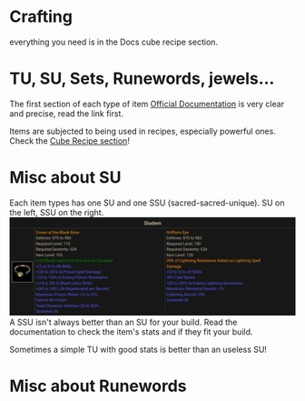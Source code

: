 # Crafting

everything you need is in the Docs cube recipe section.

# TU, SU, Sets, Runewords, jewels...

The first section of each type of item [Official Documentation](https://docs.median-xl.com/) is very clear and precise, read the link first.

Items are subjected to being used in recipes, especially powerful ones. Check the [Cube Recipe section](https://docs.median-xl.com/doc/items/cube)!

# Misc about SU

Each item types has one SU and one SSU (sacred-sacred-unique). SU on the left, SSU on the right.
![](../img/su.png)
A SSU isn't always better than an SU for your build. Read the documentation to check the item's stats and if they fit your build.

Sometimes a simple TU with good stats is better than an useless SU!

# Misc about Runewords

